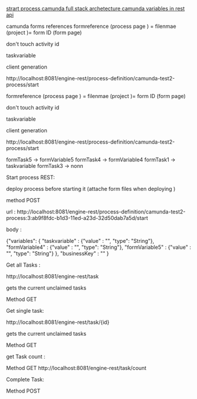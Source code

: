 [strart process ](https://docs.camunda.org/manual/7.3/api-references/rest/?__hstc=252030934.37de7abe097d6b205e42c2d694cf22ad.1669306377086.1676631711179.1676906823972.5&__hssc=252030934.1.1676906823972&__hsfp=1456314816#process-definition-start-process-instance)
[camunda full stack archetecture ](https://www.youtube.com/watch?v=JlnRvH4Q7Fw)
[camunda variables in rest api](https://docs.camunda.org/manual/7.18/reference/rest/overview/variables/)


camunda forms references
formreference (process page ) = filenmae (project )= form ID (form page)

don't touch activity id


taskvariable



client generation

http://localhost:8081/engine-rest/process-definition/camunda-test2-process/start


formreference (process page ) = filenmae (project )= form ID (form page)

don't touch activity id


taskvariable



client generation

http://localhost:8081/engine-rest/process-definition/camunda-test2-process/start



formTask5 -> formVariable5
formTask4 -> formVariable4
formTask1 -> taskvariable
formTask3 -> nonn

Start process REST:

deploy process before starting it (attache form files when deploying )

method POST

url : http://localhost:8081/engine-rest/process-definition/camunda-test2-process:3:ab9f8fdc-b1d3-11ed-a23d-32d50dab7a5d/start

body 	:

{"variables":
{
"taskvariable" : {"value" : "", "type": "String"},
"formVariable4" : {"value" : "", "type": "String"},
"formVariable5" : {"value" : "", "type": "String"}
},
"businessKey" : ""
}



Get all Tasks :

http://localhost:8081/engine-rest/task

gets the current unclaimed tasks

Method GET


Get single task:

http://localhost:8081/engine-rest/task/{id}

gets the current unclaimed tasks

Method GET

get Task count :

Method GET
http://localhost:8081/engine-rest/task/count


Complete Task:

Method POST